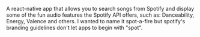 A react-native app that allows you to search songs from Spotify and display some of the fun audio features the Spotify API offers, such as: Danceability, Energy, Valence and others. I wanted to name it spot-a-fire but spotify's branding guidelines don't let apps to begin with "spot".
